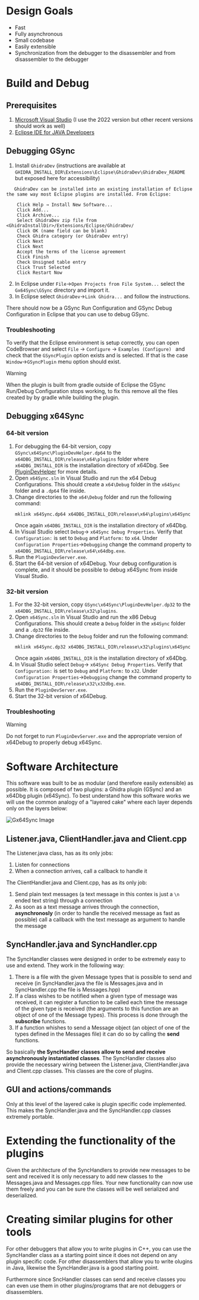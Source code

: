 # Design Goals

* Fast
* Fully asynchronous
* Small codebase
* Easily extensible
* Synchronization from the debugger to the disassembler and from disassembler to the debugger

# Build and Debug

## Prerequisites
1. [Microsoft Visual Studio](https://visualstudio.microsoft.com/) (I use the 2022 version but other recent versions should work as well)
2. [Eclipse IDE for JAVA Developers](https://www.eclipse.org/downloads/)

## Debugging GSync

1. Install `GhidraDev` (instructions are available at `GHIDRA_INSTALL_DIR\Extensions\Eclipse\GhidraDev\GhidraDev_README` but exposed here for accessibility)
```
   GhidraDev can be installed into an existing installation of Eclipse the same way most Eclipse plugins are installed. From Eclipse:

    Click Help → Install New Software...
    Click Add...
    Click Archive...
    Select GhidraDev zip file from <GhidraInstallDir>/Extensions/Eclipse/GhidraDev/
    Click OK (name field can be blank)
    Check Ghidra category (or GhidraDev entry)
    Click Next
    Click Next
    Accept the terms of the license agreement
    Click Finish
    Check Unsigned table entry
    Click Trust Selected
    Click Restart Now
```
2. In Eclipse under `File`->`Open Projects from File System...` select the `Gx64Sync\GSync` directory and import it.
3. In Eclipse select `GhidraDev`->`Link Ghidra...` and follow the instructions. 

There should now be a GSync Run Configuration and GSync Debug Configuration in Eclipse that you can use to debug GSync.

### Troubleshooting
To verify that the Eclipse environment is setup correctly, you can open CodeBrowser and select
``File`` -> ``Configure`` -> ``Examples (Configure) `` and check that the `GSyncPlugin` option
exists and is selected. If that is the case ``Window``->``GSyncPlugin`` menu option should exist.

> [!WARNING] 
> When the plugin is built from gradle outside of Eclipse the GSync Run/Debug Configuration stops working, to fix this remove all the files created by
> by gradle while building the plugin.

## Debugging x64Sync

### 64-bit version
1. For debugging the 64-bit version, copy ``GSync\x64Sync\PluginDevHelper.dp64`` to the ``x64DBG_INSTALL_DIR\release\x64\plugins`` folder where ``x64DBG_INSTALL_DIR`` is the installation directory of x64Dbg. See [PluginDevHelper](https://github.com/x64dbg/PluginDevHelper) for more details.
2. Open ``x64Sync.sln`` in Visual Studio and run the x64 Debug Configurations. This should create a `x64\Debug` folder  in the `x64Sync` folder and a `.dp64` file inside.
3. Change directories to the `x64\Debug` folder and run the following command:
   ```
   mklink x64Sync.dp64 x64DBG_INSTALL_DIR\release\x64\plugins\x64Sync
   ```
   Once again ``x64DBG_INSTALL_DIR`` is the installation directory of x64Dbg.
4. In Visual Studio select `Debug`-> `x64Sync Debug Properties`. Verify that ``Configuration:`` is set to ``Debug`` and ``Platform:`` to ``x64``. Under ``Configuration Properties``->``Debugging`` change the command property to ``x64DBG_INSTALL_DIR\release\x64\x64dbg.exe``. 
5. Run the `PluginDevServer.exe`.
6. Start the 64-bit version of x64Debug. 
Your debug configuration is complete, and it should be possible to debug x64Sync from inside Visual Studio.

### 32-bit version
1. For the 32-bit version, copy ``GSync\x64Sync\PluginDevHelper.dp32`` to the ``x64DBG_INSTALL_DIR\release\x32\plugins``.
2. Open ``x64Sync.sln`` in Visual Studio and run the x86 Debug Configurations. This should create a `Debug` folder  in the `x64Sync` folder and a `.dp32` file inside.
3. Change directories to the `Debug` folder and run the following command:
   ```
   mklink x64Sync.dp32 x64DBG_INSTALL_DIR\release\x32\plugins\x64Sync
   ```
   Once again ``x64DBG_INSTALL_DIR`` is the installation directory of x64Dbg.
4. In Visual Studio select `Debug`-> `x64Sync Debug Properties`. Verify that ``Configuration:`` is set to ``Debug`` and ``Platform:`` to ``x32``. Under ``Configuration Properties``->``Debugging`` change the command property to ``x64DBG_INSTALL_DIR\release\x32\x32dbg.exe``. 
5. Run the `PluginDevServer.exe`.
6. Start the 32-bit version of x64Debug. 

### Troubleshooting
> [!WARNING] 
> Do not forget to run `PluginDevServer.exe` and the appropriate version of x64Debug to properly debug x64Sync.

# Software Architecture

This software was built to be as modular (and therefore easily extensible) as possible. 
It is composed of two plugins: a Ghidra plugin (GSync) and an x64Dbg plugin (x64Sync). 
To best understand how this software works we will use the common analogy of a "layered cake" where each layer depends only on the layers below:


![Gx64Sync Image](/docs/Gx64SyncDiagram.png)


## Listener.java, ClientHandler.java and Client.cpp

The Listener.java class, has as its only jobs:
1. Listen for connections
2. When a connection arrives, call a callback to handle it

The ClientHandler.java and Client.cpp, has as its only job:
1. Send plain text messages (a text message in this contex is just a `\n` ended text string) through a connection
2. As soon as a text message arrives through the connection, **asynchronosly** (in order to handle the received message as fast as possible) call a callback with the text message as argument to handle the message 

## SyncHandler.java and SyncHandler.cpp

The SyncHandler classes were designed in order to be extremely easy to use and extend. They work in the following way:

1. There is a file with the given Message types that is possible to send and receive (in SyncHandler.java the file is Messages.java and in SyncHandler.cpp the file is Messages.hpp)
2. If a class wishes to be notified when a given type of message was received, it can register a function to be called each time the message of the given type is received (the arguments to this function are an object of one of the Message types). This process is done through the **subscribe** functions.
3. If a function whishes to send a Message object (an object of one of the types defined in the Messages file) it can do so by calling the **send** functions.

So basically **the SyncHandler classes allow to send and receive asynchronously instantiated classes**. The SyncHandler classes also provide the necessary wiring between the  Listener.java, ClientHandler.java and Client.cpp classes. This classes are the core of plugins.

## GUI and actions/commands

Only at this level of the layered cake is plugin specific code implemented. 
This makes the SyncHandler.java and the SyncHandler.cpp classes extremely portable.

# Extending the functionality of the plugins
Given the architecture of the SyncHandlers to provide new messages to be sent and received it is only necessary to add new classes to the Messages.java and Messages.cpp files. Your new functionality can now use them freely and you can be sure the classes will be well serialized and deserialized.

# Creating similar plugins for other tools

For other debuggers that allow you to write plugins in C++, you can use the SyncHandler class as a starting point since it does not depend on any plugin specific code.
For other disassemblers that allow you to write olugins in Java, likewise the SyncHandler.java is a good starting point.

Furthermore since SncHandler classes can send and receive classes you can even use them in other plugins/programs that are not debuggers or disassemblers.
